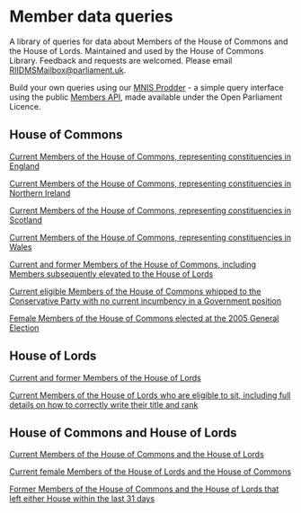 # Member data queries

A library of queries for data about Members of the House of Commons and the House of Lords. Maintained and used by the House of Commons Library. Feedback and requests are welcomed. Please email [RIIDMSMailbox@parliament.uk](mailto:RIIDMSMailbox@parliament.uk).

Build your own queries using our [MNIS Prodder](https://mnis-prodder.herokuapp.com/) - a simple query interface using the public [Members API](https://data.parliament.uk/membersdataplatform/default.aspx), made available under the Open Parliament Licence.


## House of Commons

[Current Members of the House of Commons, representing constituencies in England](https://api.parliament.uk/mnis-prodder/parse?filter=house=both%7Cconstituencyinarea=England&include=)

[Current Members of the House of Commons, representing constituencies in Northern Ireland](https://api.parliament.uk/mnis-prodder/parse?filter=house=both%7Cconstituencyinarea=Northern%20Ireland&include=)

[Current Members of the House of Commons, representing constituencies in Scotland](https://api.parliament.uk/mnis-prodder/parse?filter=house=both%7Cconstituencyinarea=Scotland&include=)

[Current Members of the House of Commons, representing constituencies in Wales](https://api.parliament.uk/mnis-prodder/parse?filter=house=both%7Cconstituencyinarea=Wales&include=)

[Current and former Members of the House of Commons, including Members subsequently elevated to the House of Lords](https://api.parliament.uk/mnis-prodder/parse?filter=membership=all%7Chouse*commons&include=)

[Current eligible Members of the House of Commons whipped to the Conservative Party with no current incumbency in a Government position](https://api.parliament.uk/mnis-prodder/parse?filter=house=commons%7Ciseligible=true%7Cpartyid=4%7Choldsgovernmentpost=false&include=)

[Female Members of the House of Commons elected at the 2005 General Election](https://api.parliament.uk/mnis-prodder/parse?filter=membership=all%7Cgender=F%7Chouse*commons%7Creturnedatelection=2005%20general%20election&include=)

## House of Lords

[Current and former Members of the House of Lords](https://api.parliament.uk/mnis-prodder/parse?filter=membership=all%7Chouse*lords&include=)

[Current Members of the House of Lords who are eligible to sit, including full details on how to correctly write their title and rank](https://api.parliament.uk/mnis-prodder/parse?filter=house=lords%7Ciseligible=true/PreferredNames/)

## House of Commons and House of Lords

[Current Members of the House of Commons and the House of Lords](https://api.parliament.uk/mnis-prodder/parse?filter=house=both&include=)

[Current female Members of the House of Lords and the House of Commons](https://api.parliament.uk/mnis-prodder/parse?filter=gender=F%7Chouse=both/)

[Former Members of the House of Commons and the House of Lords that left either House within the last 31 days](https://api.parliament.uk/mnis-prodder/parse?filter=membership=all%7Cleftdays=31%7Chouse=both&include=)
